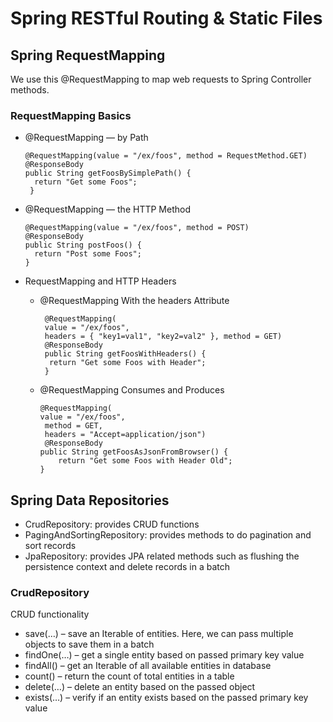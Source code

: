 # Spring RESTful Routing & Static Files

## Spring RequestMapping

We use this @RequestMapping to map web requests to Spring Controller methods.


### RequestMapping Basics

* @RequestMapping — by Path
  ```
  @RequestMapping(value = "/ex/foos", method = RequestMethod.GET)
  @ResponseBody
  public String getFoosBySimplePath() {
    return "Get some Foos";
   }
  ``` 
* @RequestMapping — the HTTP Method
  ```
  @RequestMapping(value = "/ex/foos", method = POST)
  @ResponseBody
  public String postFoos() {
    return "Post some Foos";
  }
  ``` 
* RequestMapping and HTTP Headers

  * @RequestMapping With the headers Attribute
    ```
     @RequestMapping(
     value = "/ex/foos", 
     headers = { "key1=val1", "key2=val2" }, method = GET)
     @ResponseBody
     public String getFoosWithHeaders() {
      return "Get some Foos with Header";
     }  
    ```
  * @RequestMapping Consumes and Produces
     ```
     @RequestMapping(
     value = "/ex/foos", 
      method = GET, 
      headers = "Accept=application/json")
      @ResponseBody
     public String getFoosAsJsonFromBrowser() {
         return "Get some Foos with Header Old";
     }
     ```

## Spring Data Repositories
 
* CrudRepository: provides CRUD functions
* PagingAndSortingRepository:  provides methods to do pagination and sort records
* JpaRepository: provides JPA related methods such as flushing the persistence context and delete records in a batch

### CrudRepository
CRUD functionality
* save(…) – save an Iterable of entities. Here, we can pass multiple objects to save them in a batch
* findOne(…) – get a single entity based on passed primary key value
* findAll() – get an Iterable of all available entities in database
* count() – return the count of total entities in a table
* delete(…) – delete an entity based on the passed object
* exists(…) – verify if an entity exists based on the passed primary key value

